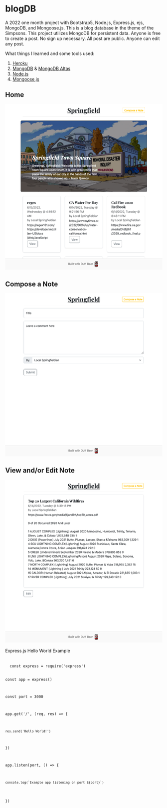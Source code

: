 # blogDB

A 2022 one month project with Bootstrap5, Node.js, Express.js, ejs, MongoDB, and Mongoose.js. This is a blog database in the theme of the Simpsons. This project utilizes MongoDB for persistent data. Anyone is free to create a post. No sign up necessary. All post are public. Anyone can edit any post.

What things I learned and some tools used:
1) [Heroku](https://www.heroku.com)
2) [MongoDB](https://www.mongodb.com) & [MongoDB Altas](https://www.mongodb.com/atlas)
3) [Node.js](https://nodejs.org)
4) [Mongoose.js](https://mongoosejs.com/docs/guide.html)

## Home
<img src="img-home.png" width="720" height="auto">

## Compose a Note
<img src="img-compose.png" width="720" height="auto">


## View and/or Edit Note
<img src="img-viewedit.png" width="720" height="auto">



Express.js Hello World Example

<code>
  const express = require('express')
  
  const app = express()
  
  const port = 3000
  

  app.get('/', (req, res) => {
  
    res.send('Hello World!')
  
  })

  app.listen(port, () => {
  
    console.log(`Example app listening on port ${port}`)
  
  })
</code>
